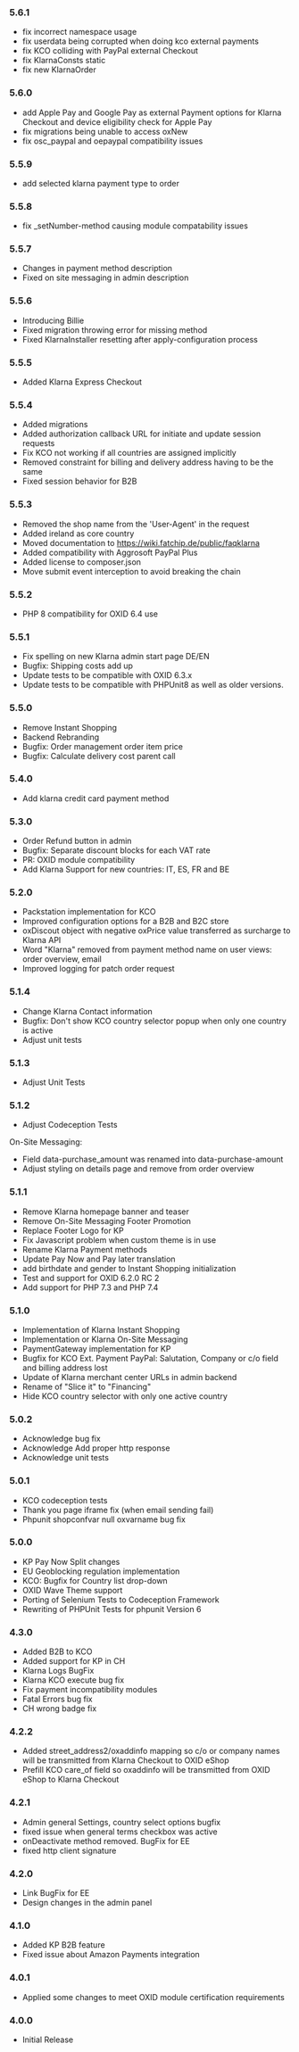 ### 5.6.1
* fix incorrect namespace usage
* fix userdata being corrupted when doing kco external payments
* fix KCO colliding with PayPal external Checkout
* fix KlarnaConsts static
* fix new KlarnaOrder

### 5.6.0
* add Apple Pay and Google Pay as external Payment options for Klarna Checkout and device eligibility check for Apple Pay
* fix migrations being unable to access oxNew
* fix osc_paypal and oepaypal compatibility issues

### 5.5.9
* add selected klarna payment type to order

### 5.5.8
* fix _setNumber-method causing module compatability issues

### 5.5.7
* Changes in payment method description
* Fixed on site messaging in admin description

### 5.5.6
* Introducing Billie
* Fixed migration throwing error for missing method
* Fixed KlarnaInstaller resetting after apply-configuration process

### 5.5.5
* Added Klarna Express Checkout

### 5.5.4
* Added migrations 
* Added authorization callback URL for initiate and update session requests
* Fix KCO not working if all countries are assigned implicitly
* Removed constraint for billing and delivery address having to be the same
* Fixed session behavior for B2B

### 5.5.3
* Removed the shop name from the 'User-Agent' in the request
* Added ireland as core country
* Moved documentation to https://wiki.fatchip.de/public/faqklarna
* Added compatibility with Aggrosoft PayPal Plus
* Added license to composer.json
* Move submit event interception to avoid breaking the chain

### 5.5.2
* PHP 8 compatibility for OXID 6.4 use

### 5.5.1
* Fix spelling on new Klarna admin start page DE/EN
* Bugfix: Shipping costs add up
* Update tests to be compatible with OXID 6.3.x
* Update tests to be compatible with PHPUnit8 as well as older versions.

### 5.5.0
* Remove Instant Shopping
* Backend Rebranding
* Bugfix: Order management order item price
* Bugfix: Calculate delivery cost parent call

### 5.4.0
* Add klarna credit card payment method

### 5.3.0
* Order Refund button in admin
* Bugfix: Separate discount blocks for each VAT rate
* PR: OXID module compatibility
* Add Klarna Support for new countries: IT, ES, FR and BE

### 5.2.0
* Packstation implementation for KCO
* Improved configuration options for a B2B and B2C store
* oxDiscout object with negative oxPrice value transferred as surcharge to Klarna API
* Word "Klarna" removed from payment method name on user views: order overview, email
* Improved logging for patch order request

### 5.1.4
* Change Klarna Contact information
* Bugfix: Don't show KCO country selector popup when only one country is active
* Adjust unit tests

### 5.1.3
* Adjust Unit Tests

### 5.1.2
* Adjust Codeception Tests

On-Site Messaging: 
* Field data-purchase_amount was renamed into data-purchase-amount
* Adjust styling on details page and remove from order overview


### 5.1.1
* Remove Klarna homepage banner and teaser
* Remove On-Site Messaging Footer Promotion
* Replace Footer Logo for KP
* Fix Javascript problem when custom theme is in use
* Rename Klarna Payment methods
* Update Pay Now and Pay later translation
* add birthdate and gender to Instant Shopping initialization
* Test and support for OXID 6.2.0 RC 2
* Add support for PHP 7.3 and PHP 7.4

### 5.1.0
* Implementation of Klarna Instant Shopping
* Implementation or Klarna On-Site Messaging
* PaymentGateway implementation for KP
* Bugfix for KCO Ext. Payment PayPal: Salutation, Company or c/o field and billing address lost
* Update of Klarna merchant center URLs in admin backend
* Rename of "Slice it" to "Financing"
* Hide KCO country selector with only one active country

### 5.0.2
* Acknowledge bug fix
* Acknowledge Add proper http response
* Acknowledge unit tests 

### 5.0.1
* KCO codeception tests
* Thank you page iframe fix (when email sending fail)
* Phpunit shopconfvar null oxvarname bug fix

### 5.0.0
* KP Pay Now Split changes
* EU Geoblocking regulation implementation
* KCO: Bugfix for Country list drop-down
* OXID Wave Theme support
* Porting of Selenium Tests to Codeception Framework
* Rewriting of PHPUnit Tests for phpunit Version 6

### 4.3.0
* Added B2B to KCO
* Added support for KP in CH
* Klarna Logs BugFix
* Klarna KCO execute bug fix
* Fix payment incompatibility modules 
* Fatal Errors bug fix
* CH wrong badge fix

### 4.2.2
* Added street_address2/oxaddinfo mapping so c/o or company names will be transmitted from Klarna Checkout to OXID eShop
* Prefill KCO care_of field so oxaddinfo will be transmitted from OXID eShop to Klarna Checkout

### 4.2.1
* Admin general Settings, country select options bugfix
* fixed issue when general terms checkbox was active
* onDeactivate method removed. BugFix for EE
* fixed http client signature

### 4.2.0
* Link BugFix for EE
* Design changes in the admin panel

### 4.1.0
* Added KP B2B feature
* Fixed issue about Amazon Payments integration

### 4.0.1
* Applied some changes to meet OXID module certification requirements

### 4.0.0 
* Initial Release
